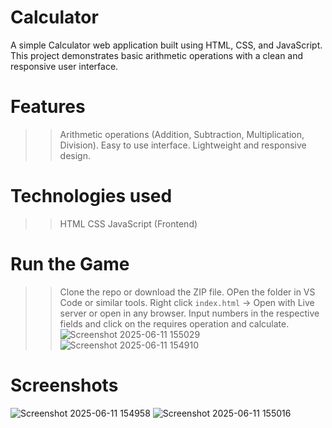 # Calculator

A simple Calculator web application built using HTML, CSS, and JavaScript. This project demonstrates basic arithmetic operations with a clean and responsive user interface.


# Features
>> Arithmetic operations (Addition, Subtraction, Multiplication, Division).
>> Easy to use interface.
>> Lightweight and responsive design.


# Technologies used
>> HTML
>> CSS
>> JavaScript (Frontend)


# Run the Game
>> Clone the repo or download the ZIP file.
>> OPen the folder in VS Code or similar tools.
>> Right click `index.html` -> Open with Live server or open in any browser.
>> Input numbers in the respective fields and click on the requires operation and calculate.
![Screenshot 2025-06-11 155029](https://github.com/user-attachments/assets/66c68963-b5bf-4db3-a6f4-3f2c397cbe00)
![Screenshot 2025-06-11 154910](https://github.com/user-attachments/assets/d3af0fb1-9237-4dd1-9055-ee46c8d46446)


# Screenshots
![Screenshot 2025-06-11 154958](https://github.com/user-attachments/assets/0aafd5bd-15ad-413a-8cb9-c48067b9083b)
![Screenshot 2025-06-11 155016](https://github.com/user-attachments/assets/e7da6c8d-9444-4b76-a32a-54f02b98647d)
